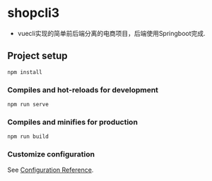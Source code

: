 # shopcli3
* vuecli实现的简单前后端分离的电商项目，后端使用Springboot完成.
## Project setup
```
npm install
```

### Compiles and hot-reloads for development
```
npm run serve
```

### Compiles and minifies for production
```
npm run build
```

### Customize configuration
See [Configuration Reference](https://cli.vuejs.org/config/).
